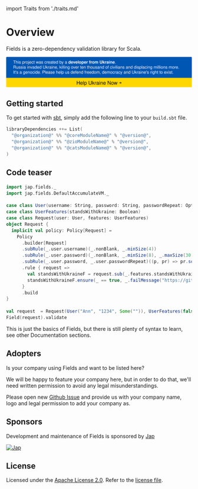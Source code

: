 import Traits from './traits.md'

# Overview

Fields is a zero-dependency validation library for Scala.

<Traits />

[![Stand With Ukraine](https://raw.githubusercontent.com/vshymanskyy/StandWithUkraine/main/banner-direct-single.svg)](https://stand-with-ukraine.pp.ua)

## Getting started

To get started with [sbt](https://scala-sbt.org), simply add the following line to your `build.sbt` file.

```scala
libraryDependencies ++= List(
  "@organization@" %% "@coreModuleName@" % "@version@",
  "@organization@" %% "@zioModuleName@" % "@version@",
  "@organization@" %% "@catsModuleName@" % "@version@",
)
```

## Code teaser

```scala mdoc
import jap.fields._
import jap.fields.DefaultAccumulateVM._

case class User(username: String, password: String, passwordRepeat: Option[String])
case class UserFeatures(standsWithUkraine: Boolean)
case class Request(user: User, features: UserFeatures)
object Request {
  implicit val policy: Policy[Request] =
    Policy
      .builder[Request]
      .subRule(_.user.username)(_.nonBlank, _.minSize(4))
      .subRule(_.user.password)(_.nonBlank, _.minSize(8), _.maxSize(30))
      .subRule(_.user.password, _.user.passwordRepeat)((p, pr) => pr.some(_ === p))
      .rule { request =>
        val standsWithUkraineF = request.sub(_.features.standsWithUkraine)
        standsWithUkraineF.ensure(_ == true, _.failMessage("https://github.com/vshymanskyy/StandWithUkraine/blob/main/docs/README.md"))
      }
      .build
}

val request  = Request(User("Ann", "1234", Some("")), UserFeatures(false))
Field(request).validate
```

This is just the basics of Fields, but there is still plenty of syntax to learn, see other Documentation sections.

## Adopters

Is your company using Fields and want to be listed here?

We will be happy to feature your company here, but in order to do that, we'll need written permission to avoid any legal misunderstandings.

Please open new [Github Issue](https://github.com/jap-company/fields/issues/new) and provide us with your company name, logo and legal permission to add your company as.

## Sponsors

Development and maintenance of Fields is sponsored by [Jap](http://jap.company)

[![](https://raw.githubusercontent.com/jap-company/fields/master/assets/jap-logo.png "Jap")](http://jap.company)

## License

Licensed under the [Apache License 2.0](https://www.apache.org/licenses/LICENSE-2.0.html). Refer to the [license file](https://github.com/jap-company/fields/blob/master/LICENSE).

